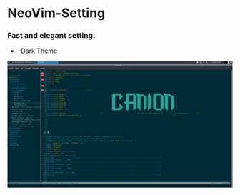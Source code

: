 # NeoVim-Setting

### Fast and elegant setting.
+ -Dark Theme

![alt text](https://github.com/NoSoyDani/NeoVim-Setting/blob/master/neovim.png)
